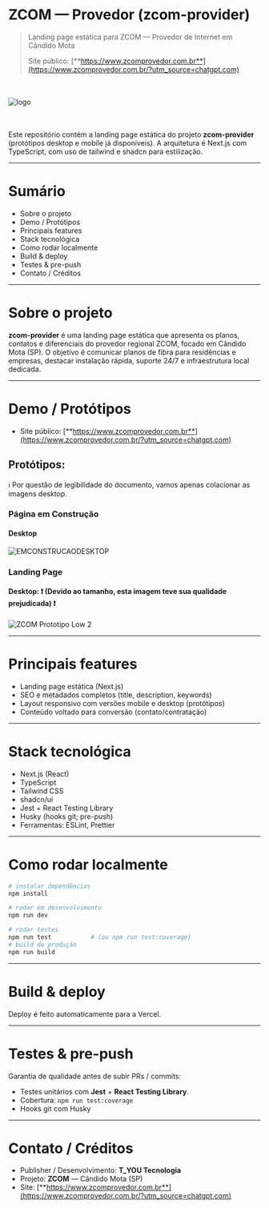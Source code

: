 # ZCOM — Provedor (zcom-provider)

> Landing page estática para ZCOM — Provedor de Internet em Cândido Mota
> 
> 
> Site público: [**https://www.zcomprovedor.com.br**](https://www.zcomprovedor.com.br/?utm_source=chatgpt.com)

\
\
<img  alt="logo" src="https://github.com/user-attachments/assets/18e4dc22-60d7-44e3-91ac-0aa05b0f3407" />

\
\
Este repositório contém a landing page estática do projeto **zcom-provider** (protótipos desktop e mobile já disponíveis). A arquitetura é Next.js com TypeScript, com uso de tailwind e shadcn para estilização.

---

# Sumário

- Sobre o projeto
- Demo / Protótipos
- Principais features
- Stack tecnológica
- Como rodar localmente
- Build & deploy
- Testes & pre-push
- Contato / Créditos

---

# Sobre o projeto

**zcom-provider** é uma landing page estática que apresenta os planos, contatos e diferenciais do provedor regional ZCOM, focado em Cândido Mota (SP). O objetivo é comunicar planos de fibra para residências e empresas, destacar instalação rápida, suporte 24/7 e infraestrutura local dedicada.

---

# Demo / Protótipos

- Site público: [**https://www.zcomprovedor.com.br**](https://www.zcomprovedor.com.br/?utm_source=chatgpt.com)

## Protótipos:
ℹ Por questão de legibilidade do documento, vamos apenas colacionar as imagens desktop.

### Página em Construção
#### Desktop
<img alt="EMCONSTRUCAODESKTOP" src="https://github.com/user-attachments/assets/02d84506-d28e-4148-a42b-74c90cefaee7" />

### Landing Page
#### Desktop:  ❗ **(Devido ao tamanho, esta imagem teve sua qualidade prejudicada)** ❗
![ZCOM Prototipo Low 2](https://github.com/user-attachments/assets/169dbb6f-2a6a-43ba-953f-59a04ede4989)

---

# Principais features

- Landing page estática (Next.js)
- SEO e metadados completos (title, description, keywords)
- Layout responsivo com versões mobile e desktop (protótipos)
- Conteúdo voltado para conversão (contato/contratação)

---

# Stack tecnológica

- Next.js (React)
- TypeScript
- Tailwind CSS
- shadcn/ui
- Jest + React Testing Library
- Husky (hooks git; pre-push)
- Ferramentas: ESLint, Prettier

---

# Como rodar localmente

```bash
# instalar dependências
npm install

# rodar em desenvolvimento
npm run dev

# rodar testes
npm run test           # (ou npm run test:coverage)
# build de produção
npm run build

```

---

# Build & deploy
Deploy é feito automaticamente para a Vercel.

---

# Testes & pre-push

Garantia de qualidade antes de subir PRs / commits:

- Testes unitários com **Jest** + **React Testing Library**.
- Cobertura: `npm run test:coverage`
- Hooks git com Husky

---

# Contato / Créditos

- Publisher / Desenvolvimento: **T_YOU Tecnologia**
- Projeto: **ZCOM** — Cândido Mota (SP)
- Site: [**https://www.zcomprovedor.com.br**](https://www.zcomprovedor.com.br/?utm_source=chatgpt.com)
